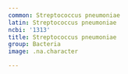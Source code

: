 ```yaml
---
common: Streptococcus pneumoniae
latin: Streptococcus pneumoniae
ncbi: '1313'
title: Streptococcus pneumoniae
group: Bacteria
image: .na.character

---
```

